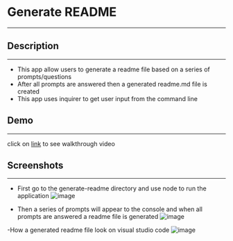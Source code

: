 # Generate README
-----------------

## Description
---------------
- This app allow users to generate a readme file based on a series of prompts/questions
- After all prompts are answered then a generated readme.md file is created
- This app uses inquirer to get user input from the command line

## Demo
---------
click on [link](https://drive.google.com/file/d/1zDLRvKtiUwd2T03_hIpnGU7p_GQ15WjZ/view) to see walkthrough video

## Screenshots
---------------
- First go to the generate-readme directory and use node to run the application
![image](https://user-images.githubusercontent.com/37052240/188986207-c5b4f351-f117-4899-98ab-a816df885707.png)

- Then a series of prompts will appear to the console and when all prompts are answered a readme file is generated
![image](https://user-images.githubusercontent.com/37052240/188987163-241eb97f-d101-4da1-8b99-8b73a799fef5.png)

-How a generated readme file look on visual studio code
![image](https://user-images.githubusercontent.com/37052240/188987833-0b95cca3-73e3-412b-a6da-72791aa1b34b.png)



